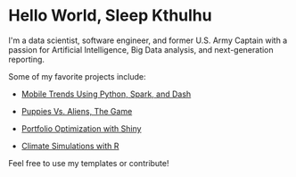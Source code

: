 # Hello World, Sleep Kthulhu

I'm a data scientist, software engineer, and former U.S. Army Captain with a passion for Artificial Intelligence, Big Data analysis, and next-generation reporting.

Some of my favorite projects include:

- <a href="https://github.com/WilliamStaudenmeier/Mobile_Trends_Using_Spark_and_Dash"> Mobile Trends Using Python, Spark, and Dash </a>

- <a href="https://github.com/WilliamStaudenmeier/Puppies_vs._Aliens_Video_Game"> Puppies Vs. Aliens, The Game </a>

- <a href="https://github.com/WilliamStaudenmeier/Portfolio_Optimization_App"> Portfolio Optimization with Shiny </a>

- <a href="https://github.com/WilliamStaudenmeier/Climate_Simulations"> Climate Simulations with R </a>

Feel free to use my templates or contribute!
